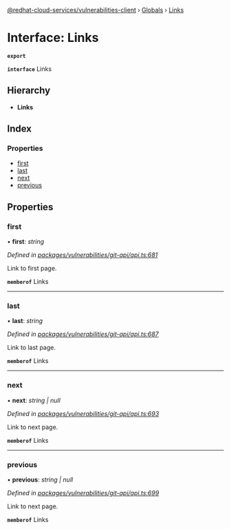 [@redhat-cloud-services/vulnerabilities-client](../README.md) › [Globals](../globals.md) › [Links](links.md)

# Interface: Links

**`export`** 

**`interface`** Links

## Hierarchy

* **Links**

## Index

### Properties

* [first](links.md#first)
* [last](links.md#last)
* [next](links.md#next)
* [previous](links.md#previous)

## Properties

###  first

• **first**: *string*

*Defined in [packages/vulnerabilities/git-api/api.ts:681](https://github.com/RedHatInsights/javascript-clients/blob/master/packages/vulnerabilities/git-api/api.ts#L681)*

Link to first page.

**`memberof`** Links

___

###  last

• **last**: *string*

*Defined in [packages/vulnerabilities/git-api/api.ts:687](https://github.com/RedHatInsights/javascript-clients/blob/master/packages/vulnerabilities/git-api/api.ts#L687)*

Link to last page.

**`memberof`** Links

___

###  next

• **next**: *string | null*

*Defined in [packages/vulnerabilities/git-api/api.ts:693](https://github.com/RedHatInsights/javascript-clients/blob/master/packages/vulnerabilities/git-api/api.ts#L693)*

Link to next page.

**`memberof`** Links

___

###  previous

• **previous**: *string | null*

*Defined in [packages/vulnerabilities/git-api/api.ts:699](https://github.com/RedHatInsights/javascript-clients/blob/master/packages/vulnerabilities/git-api/api.ts#L699)*

Link to next page.

**`memberof`** Links
